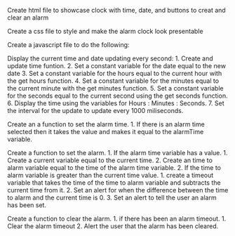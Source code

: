 Create html file to showcase clock with time, date, and buttons to creat and clear an alarm

Create a css file to style and make the alarm clock look presentable

Create a javascript file to do the following:

Display the current time and date updating every second:
    1. Create and update time funtion.
        2. Set a constant variable for the date equal to the new date
        3. Set a constant variable for the hours equal to the current hour with the get hours function.
        4. Set a constant variable for the minutes equal to the current minute with the get minutes function.
        5. Set a constant variable for the seconds equal to the current second using the get seconds function.
        6. Display the time using the variables for Hours : Minutes : Seconds.
    7. Set the interval for the update to update every 1000 miliseconds.

Create an a function to set the alarm time.
    1. If there is an alarm time selected then it takes the value and makes it equal to the alarmTime variable.

Create a function to set the alarm.
    1. If the alarm time variable has a value.
        1. Create a current variable equal to the current time.
        2. Create an time to alarm variable equal to the time of the alarm time variable.
    2. If the time to alarm variable is greater than the current time value.
        1. create a timeout variable that takes the time of the time to alarm variable and subtracts the current time from it.
        2. Set an alert for when the difference between the time to alarm and the current time is 0.
        3. Set an alert to tell the user an alarm has been set.

Create a function to clear the alarm.
    1. if there has been an alarm timeout.
        1. Clear the alarm timeout
        2. Alert the user that the alarm has been cleared.